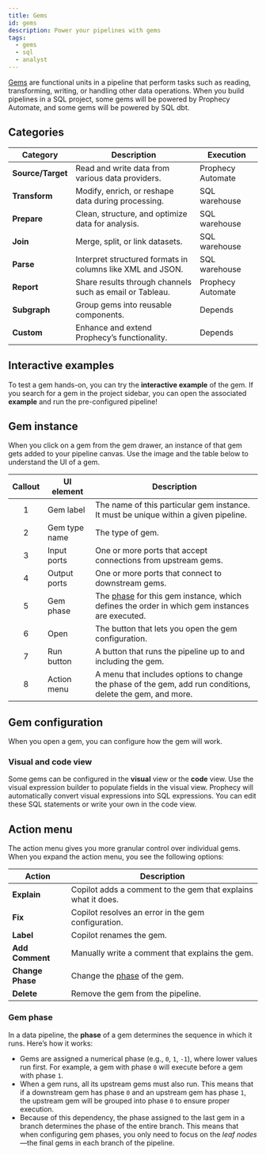 ```yaml
---
title: Gems
id: gems
description: Power your pipelines with gems
tags:
  - gems
  - sql
  - analyst
---
```


[Gems](/docs/getting-started/concepts/gems.md) are functional units in a pipeline that perform tasks such as reading, transforming, writing, or handling other data operations. When you build pipelines in a SQL project, some gems will be powered by Prophecy Automate, and some gems will be powered by SQL dbt.

## Categories

| Category          | Description                                                | Execution         |
| ----------------- | ---------------------------------------------------------- | ----------------- |
| **Source/Target** | Read and write data from various data providers.           | Prophecy Automate |
| **Transform**     | Modify, enrich, or reshape data during processing.         | SQL warehouse     |
| **Prepare**       | Clean, structure, and optimize data for analysis.          | SQL warehouse     |
| **Join**          | Merge, split, or link datasets.                            | SQL warehouse     |
| **Parse**         | Interpret structured formats in columns like XML and JSON. | SQL warehouse     |
| **Report**        | Share results through channels such as email or Tableau.   | Prophecy Automate |
| **Subgraph**      | Group gems into reusable components.                       | Depends           |
| **Custom**        | Enhance and extend Prophecy’s functionality.               | Depends           |

## Interactive examples

To test a gem hands-on, you can try the **interactive example** of the gem. If you search for a gem in the project sidebar, you can open the associated **example** and run the pre-configured pipeline!

## Gem instance

When you click on a gem from the gem drawer, an instance of that gem gets added to your pipeline canvas. Use the image and the table below to understand the UI of a gem.

| Callout | UI element    | Description                                                                                                 |
| :-----: | ------------- | ----------------------------------------------------------------------------------------------------------- |
|    1    | Gem label     | The name of this particular gem instance. It must be unique within a given pipeline.                        |
|    2    | Gem type name | The type of gem.                                                                                            |
|    3    | Input ports   | One or more ports that accept connections from upstream gems.                                               |
|    4    | Output ports  | One or more ports that connect to downstream gems.                                                          |
|    5    | Gem phase     | The [phase](#gem-phase) for this gem instance, which defines the order in which gem instances are executed. |
|    6    | Open          | The button that lets you open the gem configuration.                                                        |
|    7    | Run button    | A button that runs the pipeline up to and including the gem.                                                |
|    8    | Action menu   | A menu that includes options to change the phase of the gem, add run conditions, delete the gem, and more.  |

## Gem configuration

When you open a gem, you can configure how the gem will work.

### Visual and code view

Some gems can be configured in the **visual** view or the **code** view. Use the visual expression builder to populate fields in the visual view. Prophecy will automatically convert visual expressions into SQL expressions. You can edit these SQL statements or write your own in the code view.

## Action menu

The action menu gives you more granular control over individual gems. When you expand the action menu, you see the following options:

| **Action**       | **Description**                                               |
| ---------------- | ------------------------------------------------------------- |
| **Explain**      | Copilot adds a comment to the gem that explains what it does. |
| **Fix**          | Copilot resolves an error in the gem configuration.           |
| **Label**        | Copilot renames the gem.                                      |
| **Add Comment**  | Manually write a comment that explains the gem.               |
| **Change Phase** | Change the [phase](#gem-phase) of the gem.                    |
| **Delete**       | Remove the gem from the pipeline.                             |

### Gem phase

In a data pipeline, the **phase** of a gem determines the sequence in which it runs. Here’s how it works:

- Gems are assigned a numerical phase (e.g., `0`, `1`, `-1`), where lower values run first. For example, a gem with phase `0` will execute before a gem with phase `1`.
- When a gem runs, all its upstream gems must also run. This means that if a downstream gem has phase `0` and an upstream gem has phase `1`, the upstream gem will be grouped into phase `0` to ensure proper execution.
- Because of this dependency, the phase assigned to the last gem in a branch determines the phase of the entire branch. This means that when configuring gem phases, you only need to focus on the _leaf nodes_—the final gems in each branch of the pipeline.
